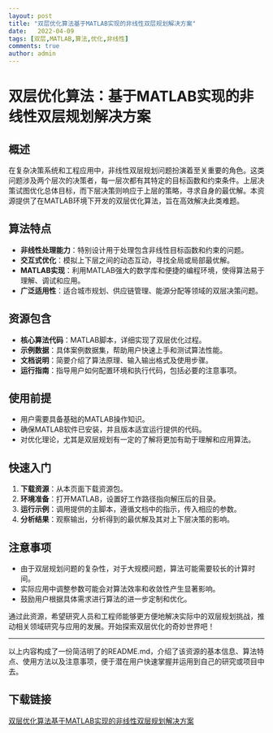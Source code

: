 ```yaml
---
layout: post
title: "双层优化算法基于MATLAB实现的非线性双层规划解决方案"
date:   2022-04-09
tags: [双层,MATLAB,算法,优化,非线性]
comments: true
author: admin
---
```

# 双层优化算法：基于MATLAB实现的非线性双层规划解决方案

## 概述
在复杂决策系统和工程应用中，非线性双层规划问题扮演着至关重要的角色。这类问题涉及两个层次的决策者，每一层次都有其特定的目标函数和约束条件。上层决策试图优化总体目标，而下层决策则响应于上层的策略，寻求自身的最优解。本资源提供了在MATLAB环境下开发的双层优化算法，旨在高效解决此类难题。

## 算法特点
- **非线性处理能力**：特别设计用于处理包含非线性目标函数和约束的问题。
- **交互式优化**：模拟上下层之间的动态互动，寻找全局或局部最优解。
- **MATLAB实现**：利用MATLAB强大的数学库和便捷的编程环境，使得算法易于理解、调试和应用。
- **广泛适用性**：适合城市规划、供应链管理、能源分配等领域的双层决策问题。

## 资源包含
- **核心算法代码**：MATLAB脚本，详细实现了双层优化过程。
- **示例数据**：具体案例数据集，帮助用户快速上手和测试算法性能。
- **文档说明**：简要介绍了算法原理、输入输出格式及使用步骤。
- **运行指南**：指导用户如何配置环境和执行代码，包括必要的注意事项。

## 使用前提
- 用户需要具备基础的MATLAB操作知识。
- 确保MATLAB软件已安装，并且版本适宜运行提供的代码。
- 对优化理论，尤其是双层规划有一定的了解将更加有助于理解和应用算法。

## 快速入门
1. **下载资源**：从本页面下载资源包。
2. **环境准备**：打开MATLAB，设置好工作路径指向解压后的目录。
3. **运行示例**：调用提供的主脚本，遵循文档中的指示，传入相应的参数。
4. **分析结果**：观察输出，分析得到的最优解及其对上下层决策的影响。

## 注意事项
- 由于双层规划问题的复杂性，对于大规模问题，算法可能需要较长的计算时间。
- 实际应用中调整参数可能会对算法效率和收敛性产生显著影响。
- 鼓励用户根据具体需求进行算法的进一步定制和优化。

通过此资源，希望研究人员和工程师能够更方便地解决实际中的双层规划挑战，推动相关领域研究与应用的发展。开始探索双层优化的奇妙世界吧！

---

以上内容构成了一份简洁明了的README.md，介绍了该资源的基本信息、算法特点、使用方法以及注意事项，便于潜在用户快速掌握并运用到自己的研究或项目中去。

## 下载链接

[双层优化算法基于MATLAB实现的非线性双层规划解决方案](https://pan.quark.cn/s/836280671e19)